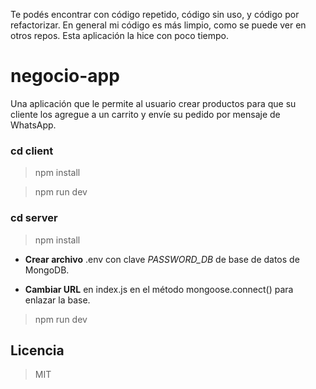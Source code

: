 Te podés encontrar con código repetido, código sin uso, y código por refactorizar.
En general mi código es más limpio, como se puede ver en otros repos.
Esta aplicación la hice con poco tiempo.

# negocio-app
Una aplicación que le permite al usuario crear productos para que su cliente los agregue a un carrito y envíe su pedido por mensaje de WhatsApp.

### cd client

> npm install

> npm run dev

### cd server

> npm install

* **Crear archivo** .env con clave *PASSWORD_DB* de base de datos de MongoDB.

* **Cambiar URL** en index.js en el método mongoose.connect() para enlazar la base.  

> npm run dev

## Licencia

> MIT
